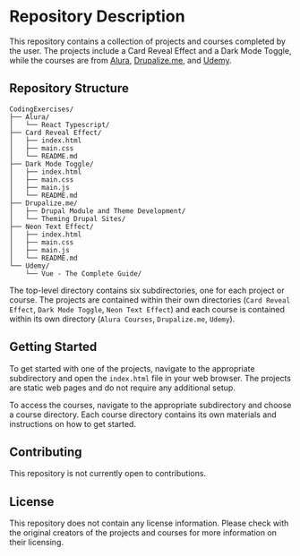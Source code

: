 # Repository Description

This repository contains a collection of projects and courses completed by the user. The projects include a Card Reveal Effect and a Dark Mode Toggle, while the courses are from [Alura](https://www.alura.com.br/), [Drupalize.me](https://drupalize.me/), and [Udemy](https://www.udemy.com/).

## Repository Structure

```
CodingExercises/
├── Alura/
│   └── React Typescript/
├── Card Reveal Effect/
│   ├── index.html
│   ├── main.css
│   └── README.md
├── Dark Mode Toggle/
│   ├── index.html
│   ├── main.css
│   ├── main.js
│   └── README.md
├── Drupalize.me/
│   ├── Drupal Module and Theme Development/
│   └── Theming Drupal Sites/
├── Neon Text Effect/
│   ├── index.html
│   ├── main.css
│   ├── main.js
│   └── README.md
└── Udemy/
    └── Vue - The Complete Guide/
```

The top-level directory contains six subdirectories, one for each project or course. The projects are contained within their own directories (`Card Reveal Effect`, `Dark Mode Toggle`, `Neon Text Effect`) and each course is contained within its own directory (`Alura Courses`, `Drupalize.me`, `Udemy`).

## Getting Started

To get started with one of the projects, navigate to the appropriate subdirectory and open the `index.html` file in your web browser. The projects are static web pages and do not require any additional setup.

To access the courses, navigate to the appropriate subdirectory and choose a course directory. Each course directory contains its own materials and instructions on how to get started.

## Contributing

This repository is not currently open to contributions.

## License

This repository does not contain any license information. Please check with the original creators of the projects and courses for more information on their licensing.
